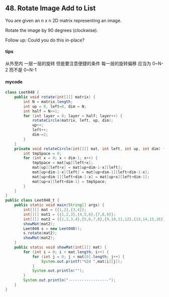 ## 48. Rotate Image Add to List

You are given an n x n 2D matrix representing an image.

Rotate the image by 90 degrees (clockwise).

Follow up:
Could you do this in-place?
#### tips
从外至内 一层一层的旋转
但是要注意便捷的条件 每一层的旋转偏移 应当为 0~N-2 而不是 0~N-1
#### mycode
```Java
class Leet048 {
    public void rotate(int[][] matrix) {
        int N = matrix.length;
        int up = 0, left=0, dim = N;
        int half = N>>1;
        for (int layer = 0; layer < half; layer++) {
            rotateCircle(matrix, left, up, dim);
            up++;
            left++;
            dim-=2;
        }
    }
    private void rotateCircle(int[][] mat, int left, int up, int dim) {
        int tmpSpace = 0;
        for (int x = 0; x < dim-1; x++) {
            tmpSpace = mat[up][left+x];
            mat[up][left+x] = mat[up+dim-1-x][left];
            mat[up+dim-1-x][left] = mat[up+dim-1][left+dim-1-x];
            mat[up+dim-1][left+dim-1-x] = mat[up+x][left+dim-1];
            mat[up+x][left+dim-1] = tmpSpace;
        }
    }
}
public class Leet048_t {
    public static void main(String[] args) {
        int[][] mat = {{1,2},{3,4}};
        int[][] mat1 = {{1,2,3},{4,5,6},{7,8,9}};
        int[][] mat2 = {{1,2,3,4},{5,6,7,8},{9,10,11,12},{13,14,15,16}};
        showMat(mat2);
        Leet048 s = new Leet048();
        s.rotate(mat2);
        showMat(mat2);
    }
    public static void showMat(int[][] mat) {
        for (int i = 0; i < mat.length; i++) {
            for (int j = 0; j < mat[0].length; j++) {
                System.out.printf("%2d ",mat[i][j]);
            }
            System.out.println("");
        }
        System.out.println("------------------");
    }
}
```
